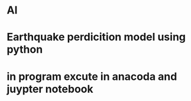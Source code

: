 # Al
# Earthquake perdicition model using python
# in program excute in anacoda and juypter notebook
